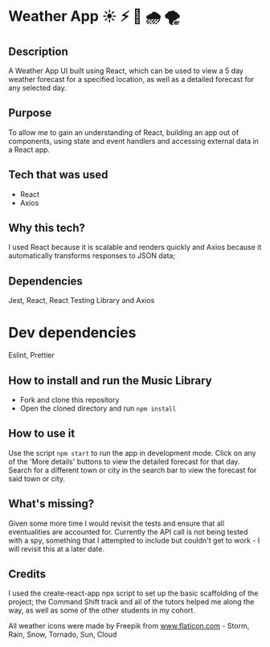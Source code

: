 # Weather App :sunny: :zap: :rainbow: :cloud_with_rain: :tornado:

## Description

A Weather App UI built using React, which can be used to view a 5 day weather forecast for a specified location, as well as a detailed forecast for any selected day.

## Purpose

To allow me to gain an understanding of React, building an app out of components, using state and event handlers and accessing external data in a React app.

## Tech that was used

- React
- Axios

## Why this tech?

I used React because it is scalable and renders quickly and Axios because it automatically transforms responses to JSON data;

## Dependencies

Jest, React, React Testing Library and Axios

# Dev dependencies

Eslint, Prettier

## How to install and run the Music Library

- Fork and clone this repository
- Open the cloned directory and run `npm install`

## How to use it

Use the script `npm start` to run the app in development mode. Click on any of the 'More details' buttons to view the detailed forecast for that day. Search for a different town or city in the search bar to view the forecast for said town or city.

## What's missing?

Given some more time I would revisit the tests and ensure that all eventualities are accounted for. Currently the API call is not being tested with a spy, something that I attempted to include but couldn't get to work - I will revisit this at a later date.

## Credits

I used the create-react-app npx script to set up the basic scaffolding of the project; the Command Shift track and all of the tutors helped me along the way, as well as some of the other students in my cohort.

All weather icons were made by Freepik from www.flaticon.com - Storm, Rain, Snow, Tornado, Sun, Cloud
